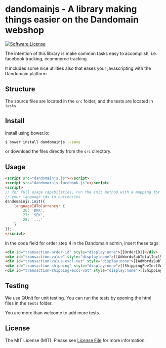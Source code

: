 # dandomainjs - A library making things easier on the Dandomain webshop

[![Software License][ico-license]](LICENSE)

The intention of this library is make common tasks easy to accomplish, i.e. facebook tracking, ecommerce tracking.

It includes some nice utilities also that eases your javascripting with the Dandomain platform.

## Structure
The source files are located in the `src` folder, and the tests are located in `tests`

## Install
Install using bower.io:
``` bash
$ bower install dandomainjs --save
```

or download the files directly from the `src` directory.

## Usage
``` html
<script src="dandomainjs.js"></script>
<script src="dandomainjs.facebook.js"></script>
<script>
// for full usage capabilities, run the init method with a mapping for
// your language ids to currencies
dandomainjs.init({
    languageIdToCurrency: {
        26: 'DKK',
        27: 'SEK',
        28: '...'
    }
});
</script>
```

In the code field for order step 4 in the Dandomain admin, insert these tags:
``` html
<div id="transaction-order-id" style="display:none">[[OrderID]]</div>
<div id="transaction-value" style="display:none">[[AdWordsSubTotalInclVAT]]</div>
<div id="transaction-value-excl-vat" style="display:none">[[AdWordsSubTotalExclVAT]]</div>
<div id="transaction-shipping" style="display:none">[[ShippingFeeInclVAT]]</div>
<div id="transaction-shipping-excl-vat" style="display:none">[[ShippingFeeExclVAT]]</div>
```


## Testing
We use QUnit for unit testing. You can run the tests by opening the html files in the `tests` folder.

You are more than welcome to add more tests.

## License

The MIT License (MIT). Please see [License File](LICENSE.md) for more information.

[ico-license]: https://img.shields.io/badge/license-MIT-brightgreen.svg?style=flat-square